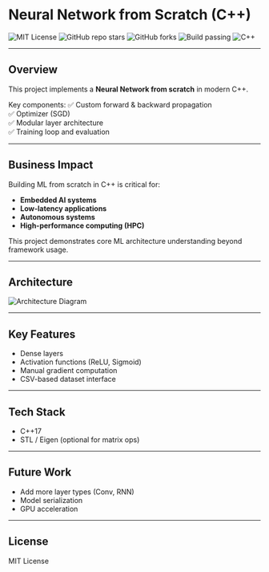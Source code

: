 # Neural Network from Scratch (C++)

![MIT License](https://img.shields.io/badge/license-MIT-green.svg)
![GitHub repo stars](https://img.shields.io/github/stars/Trojan3877/Neural-Network-from-Scratch-Cpp?style=social)
![GitHub forks](https://img.shields.io/github/forks/Trojan3877/Neural-Network-from-Scratch-Cpp?style=social)
![Build passing](https://img.shields.io/github/actions/workflow/status/Trojan3877/Neural-Network-from-Scratch-Cpp/ci.yml?branch=main)
![C++](https://img.shields.io/badge/C++-17-blue)

---

## Overview

This project implements a **Neural Network from scratch** in modern C++.

Key components:
✅ Custom forward & backward propagation  
✅ Optimizer (SGD)  
✅ Modular layer architecture  
✅ Training loop and evaluation  

---

## Business Impact

Building ML from scratch in C++ is critical for:
- **Embedded AI systems**  
- **Low-latency applications**  
- **Autonomous systems**  
- **High-performance computing (HPC)**  

This project demonstrates core ML architecture understanding beyond framework usage.

---

## Architecture

![Architecture Diagram](docs/architecture.png)

---

## Key Features

- Dense layers  
- Activation functions (ReLU, Sigmoid)  
- Manual gradient computation  
- CSV-based dataset interface  

---

## Tech Stack

- C++17  
- STL / Eigen (optional for matrix ops)  

---

## Future Work

- Add more layer types (Conv, RNN)  
- Model serialization  
- GPU acceleration  

---

## License

MIT License
